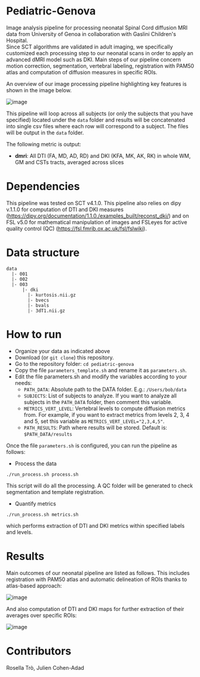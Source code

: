 # Pediatric-Genova
Image analysis pipeline for processing neonatal Spinal Cord diffusion MRI data from University of Genoa in collaboration with Gaslini Children's Hospital.  
  Since SCT algorithms are validated in adult imaging, we specifically customized each processing step to our neonatal scans in order to apply an advanced dMRI model such as DKI.
  Main steps of our pipeline concern motion correction, segmentation, vertebral labeling, registration with PAM50 atlas and computation of diffusion measures in specific ROIs.
  
  An overview of our image processing pipeline highlighting key features is shown in the image below. 
  
  ![image](https://user-images.githubusercontent.com/58302565/110315001-e4b39480-8008-11eb-96de-614e694974b4.png)

This pipeline will loop across all subjects (or only the subjects that you have specified) located under the ```data``` folder and results will be concatenated into single csv files where each row will correspond to a subject. The files will be output in the ```data``` folder.

The following metric is output:
- **dmri**: All DTI (FA, MD, AD, RD) and DKI (KFA, MK, AK, RK) in whole WM, GM and CSTs tracts, averaged across slices
# Dependencies 
This pipeline was tested on SCT v4.1.0. This pipeline also relies on dipy v.1.1.0 for computation of DTI and DKI measures (https://dipy.org/documentation/1.1.0./examples_built/reconst_dki/) and on FSL v5.0 for mathematical manipulation of images and FSLeyes for active quality control (QC) (https://fsl.fmrib.ox.ac.uk/fsl/fslwiki).
# Data structure
```
data
  |- 001
  |- 002
  |- 003
      |- dki
        |- kurtosis.nii.gz
        |- bvecs
        |- bvals
        |- 3dT1.nii.gz
```   
# How to run      
- Organize your data as indicated above
- Download (or ```git clone```) this repository.
- Go to the repository folder: ```cd pediatric-genova```
- Copy the file ```parameters_template.sh``` and rename it as ```parameters.sh```.
- Edit the file parameters.sh and modify the variables according to your needs:
    - ```PATH_DATA```: Absolute path to the DATA folder. E.g.: ```/Users/bob/data```
    - ```SUBJECTS```: List of subjects to analyze. If you want to analyze all subjects in the ```PATH_DATA``` folder, then comment this variable.
    - ```METRICS_VERT_LEVEL```: Vertebral levels to compute diffusion metrics from. For example, if you want to extract metrics from levels 2, 3, 4 and 5, set this variable as    ```METRICS_VERT_LEVEL="2,3,4,5"```.
    - ```PATH_RESULTS```: Path where results will be stored. Default is: ```$PATH_DATA/results```
    
 Once the file ```parameters.sh``` is configured, you can run the pipeline as follows:  
   - Process the data
    
    ./run_process.sh process.sh
 
 
 This script will do all the processing. A QC folder will be generated to check segmentation and template registration.  
   - Quantify metrics

   ```
   ./run_process.sh metrics.sh 
   ```

which performs extraction of DTI and DKI metrics within specified labels and levels. 
# Results 
Main outcomes of our neonatal pipeline are listed as follows.
This includes registration with PAM50 atlas and automatic delineation of ROIs thanks to atlas-based approach:

![image](https://user-images.githubusercontent.com/58302565/110314859-b59d2300-8008-11eb-90d1-fcd8ab4b0860.png)

And also computation of DTI and DKI maps for further extraction of their averages over specific ROIs: 

![image](https://user-images.githubusercontent.com/58302565/110314694-7bcc1c80-8008-11eb-8ffa-05c598563fa4.png)
# Contributors
Rosella Trò, Julien Cohen-Adad
